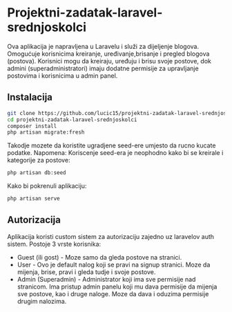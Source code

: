 # Projektni-zadatak-laravel-srednjoskolci

Ova aplikacija je napravljena u Laravelu i služi za dijeljenje blogova.
Omogućuje korisnicima kreiranje, uređivanje,brisanje i pregled blogova (postova).
Korisnici mogu da kreiraju, uređuju i brisu svoje postove, dok admini (superadministratori) imaju dodatne permisije za upravljanje postovima i korisnicima u admin panel.

## Instalacija

```bash
git clone https://github.com/lucic15/projektni-zadatak-laravel-srednjoskolci.github
cd projektni-zadatak-laravel-srednjoskolci
composer install
php artisan migrate:fresh
```

Takodje mozete da koristite ugradjene seed-ere umjesto da rucno kucate podatke.
Napomena: Koriscenje seed-era je neophodno kako bi se kreirale i kategorije za postove:

```bash
php artisan db:seed
```

Kako bi pokrenuli aplikaciju:
```bash
php artisan serve
```

## Autorizacija

Aplikacija koristi custom sistem za autorizaciju zajedno uz laravelov auth sistem.
Postoje 3 vrste korisnika:
- Guest (ili gost) - Moze samo da gleda postove na stranici.
- User - Ovo je default nalog koji se pravi na signup stranici. Moze da mijenja, brise, pravi i gleda tudje i svoje postove.
- Admin (Superadmin) - Administrator koji ima sve permisije nad stranicom. Ima pristup admin panelu koji mu dava permisije da mijenja sve postove, kao i druge naloge. Moze da dava i oduzima permisije drugim nalozima.
